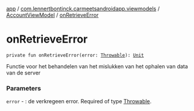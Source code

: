 [app](../../index.md) / [com.lennertbontinck.carmeetsandroidapp.viewmodels](../index.md) / [AccountViewModel](index.md) / [onRetrieveError](./on-retrieve-error.md)

# onRetrieveError

`private fun onRetrieveError(error: `[`Throwable`](https://kotlinlang.org/api/latest/jvm/stdlib/kotlin/-throwable/index.html)`): `[`Unit`](https://kotlinlang.org/api/latest/jvm/stdlib/kotlin/-unit/index.html)

Functie voor het behandelen van het mislukken van het ophalen van data van de server

### Parameters

`error` - : de verkregeen error. Required of type [Throwable](https://kotlinlang.org/api/latest/jvm/stdlib/kotlin/-throwable/index.html).